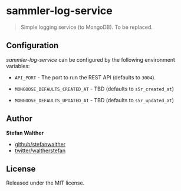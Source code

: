 # sammler-log-service

> Simple logging service (to MongoDB). To be replaced.

## Configuration
_sammler-log-service_ can be configured by the following environment variables:

- `API_PORT` - The port to run the REST API (defaults to `3004`).

- `MONGOOSE_DEFAULTS_CREATED_AT` - TBD (defaults to `s5r_created_at`)
- `MONGOOSE_DEFAULTS_UPDATED_AT` - TBD (defaults to `s5r_updated_at`)

## Author
**Stefan Walther**

* [github/stefanwalther](https://github.com/stefanwalther)
* [twitter/waltherstefan](http://twitter.com/waltherstefan)

## License
Released under the MIT license.

